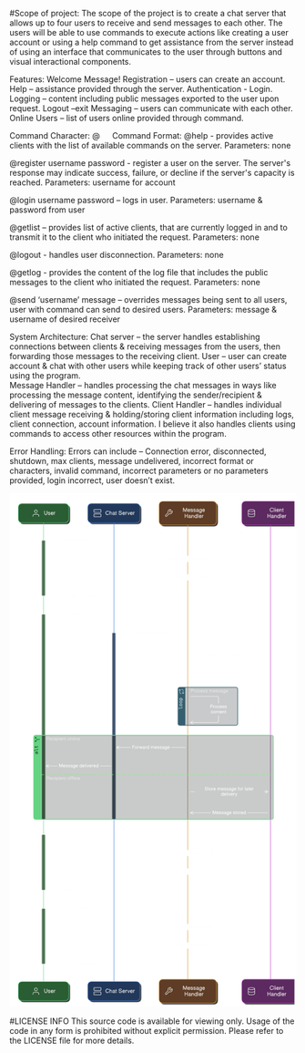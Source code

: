 #Scope of project: 
The scope of the project is to create a chat server that allows up to four users to receive and send messages to each other. The users will be able to use commands to execute actions like creating a user account or using a help command to get assistance from the server instead of using an interface that communicates to the user through buttons and visual interactional components.

Features:
Welcome Message! 
Registration – users can create an account. 
Help – assistance provided through the server. 
Authentication - Login. 
Logging – content including public messages exported to the user upon request. 
Logout –exit
Messaging – users can communicate with each other. 
Online Users – list of users online provided through command.

Command Character:
@
 
Command Format: 
@help - provides active clients with the list of available commands on the server.
Parameters: none 

@register username password - register a user on the server. 
The server's response may indicate success, failure, or decline if the server's capacity is reached.
Parameters: username for account 

@login username password – logs in user. 
Parameters: username & password from user

@getlist – provides list of active clients, that are currently logged in and to transmit it to the client who initiated the request.
Parameters: none 

@logout - handles user disconnection.
Parameters: none 

@getlog - provides the content of the log file that includes the public 
messages to the client who initiated the request.
Parameters: none 

@send ‘username’ message – overrides messages being sent to all users, user with command can send to desired users. 
Parameters: message & username of desired receiver 

System Architecture: 
Chat server – the server handles establishing connections between clients & receiving messages from the users, then forwarding those messages to the receiving client. 
User – user can create account & chat with other users while keeping track of other users’ status using the program.  
Message Handler – handles processing the chat messages in ways like processing the message content, identifying the sender/recipient & delivering of messages to the clients. 
Client Handler – handles individual client message receiving & holding/storing client information including logs, client connection, account information. I believe it also handles clients using commands to access other resources within the program. 

Error Handling: 
Errors can include – Connection error, disconnected, shutdown, max clients, message undelivered, incorrect format or characters, invalid command, incorrect parameters or no parameters provided, login incorrect, user doesn’t exist. 



<div align="center">
  <img src="Images/Project%20Diagram.png" alt="Project Diagram" width="800"/>
</div>



#LICENSE INFO
This source code is available for viewing only. Usage of the code in any form is prohibited without explicit permission. Please refer to the LICENSE file for more details.
